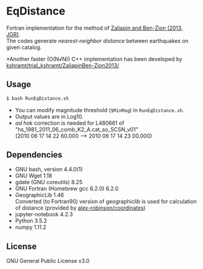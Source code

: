 # EqDistance

Fortran implementation for the method of [Zaliapin and Ben-Zion (2013, JGR)](http://doi.org/10.1002/jgrb.50179).  
The codes generate *nearest-neighbor distance* between earthquakes on given catalog.

*Another faster (O(N√N)) C++ implementation has been developed by [kshramt/trial_kshramt/ZaliapinBen-Zion2013/](https://github.com/kshramt/trial_kshramt/tree/master/ZaliapinBen-Zion2013)

## Usage

```bash
$ bash RunEqDistance.sh
```

- You can modify magnitude threshold (`$MinMag`) in `RunEqDistance.sh`.  
- Output values are in Log10.
- *ad hok* correction is needed for L480661 of "hs_1981_2011_06_comb_K2_A.cat_so_SCSN_v01"   
  (2010 06 17 14 22 60.000 --> 2010 06 17 14 23 00.000)

## Dependencies
- GNU bash, version 4.4.0(1)
- GNU Wget 1.18
- gdate (GNU coreutils) 8.25
- GNU Fortran (Homebrew gcc 6.2.0) 6.2.0
- GeographicLib 1.46  
  Converted (to Fortran90) version of geographiclib is used for calculation of distance (provided by [alex-robinson/coordinates](https://github.com/alex-robinson/coordinates))
- jupyter-notebook 4.2.3
- Python 3.5.2
- numpy 1.11.2

## License
GNU General Public License v3.0
